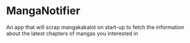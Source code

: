 # MangaNotifier
An app that will scrap mangakakalot on start-up to fetch the information about the latest chapters of mangas you interested in
